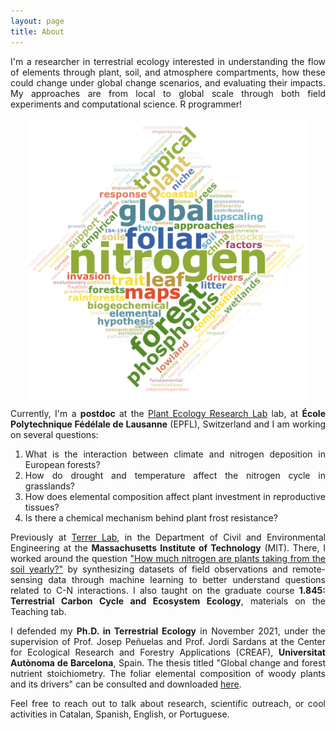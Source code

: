 ```yaml
---
layout: page
title: About
---
```

<style>body {text-align: justify}</style>

I'm a researcher in terrestrial ecology interested in understanding the flow of elements through plant, soil, and atmosphere compartments, how these could change under global change scenarios, and evaluating their impacts. My approaches are from local to global scale through both field experiments and computational science. R programmer!

<div style="text-align: center;">
<img src="assets/img/wc.png" style="vertical-align:middle" width="450" height="450"> 
</div>

Currently, I'm a **postdoc** at the [Plant Ecology Research Lab](https://people.epfl.ch/helena.vallicrosa?lang=en) lab, at **École Polytechnique Fédélale de Lausanne** (EPFL), Switzerland and I am working on several questions:

1. What is the interaction between climate and nitrogen deposition in European forests?
2. How do drought and temperature affect the nitrogen cycle in grasslands?
3. How does elemental composition affect plant investment in reproductive tissues?
4. Is there a chemical mechanism behind plant frost resistance?

Previously at [Terrer Lab](https://terrerlab.mit.edu/), in the Department of Civil and Environmental Engineering at the **Massachusetts Institute of Technology** (MIT). There, I worked around the question ["How much nitrogen are plants taking from the soil yearly?"](http://terrerlab.mit.edu/how-much-nitrogen-can-plants-absorb-soil-yearly) by synthesizing datasets of field observations and remote-sensing data through machine learning to better understand questions related to C-N interactions. I also taught on the graduate course **1.845: Terrestrial Carbon Cycle and Ecosystem Ecology**, materials on the Teaching tab.

I defended my **Ph.D. in Terrestrial Ecology** in November 2021, under the supervision of Prof. Josep Peñuelas and Prof. Jordi Sardans at the Center for Ecological Research and Forestry Applications (CREAF), **Universitat Autònoma de Barcelona**, Spain. The thesis titled "Global change and forest nutrient stoichiometry. The foliar elemental composition of woody plants and its drivers" can be consulted and downloaded [here](https://ddd.uab.cat/pub/tesis/2021/hdl_10803_674539/hvp1de1.pdf).

Feel free to reach out to talk about research, scientific outreach, or cool activities in Catalan, Spanish, English, or Portuguese.
